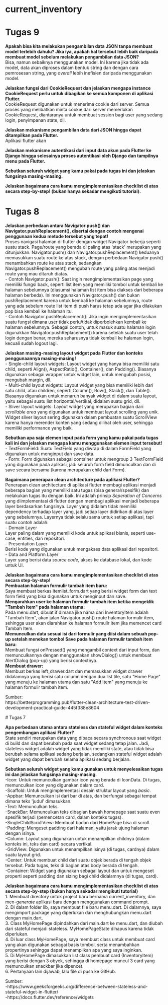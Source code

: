 # current_inventory
# Tugas 9
<p><b>Apakah bisa kita melakukan pengambilan data JSON tanpa membuat model terlebih dahulu? Jika iya, apakah hal tersebut lebih baik daripada membuat model sebelum melakukan pengambilan data JSON?</b><br>
Bisa, namun sebaiknya menggunakan model. Ini karena jika tidak ada model, data akan diproses dalam bentuk string dan dengan cara pemrosesan string, yang <i>overall</i> lebih inefisien daripada menggunakan model.</p>
<p><b>Jelaskan fungsi dari CookieRequest dan jelaskan mengapa instance CookieRequest perlu untuk dibagikan ke semua komponen di aplikasi Flutter.</b><br>
CookieRequest digunakan untuk menerima cookie dari server. Semua proses yang melibatkan minta cookie dari server memerlukan CookieRequest, diantaranya untuk membuat session bagi user yang sedang login, penyimpanan state, dll.</p>
<p><b>Jelaskan mekanisme pengambilan data dari JSON hingga dapat ditampilkan pada Flutter.</b><br>
Aplikasi flutter akan</p>
<p><b>Jelaskan mekanisme autentikasi dari input data akun pada Flutter ke Django hingga selesainya proses autentikasi oleh Django dan tampilnya menu pada Flutter.</b><br></p>
<p><b>Sebutkan seluruh widget yang kamu pakai pada tugas ini dan jelaskan fungsinya masing-masing.</b><br></p>
<p><b>Jelaskan bagaimana cara kamu mengimplementasikan checklist di atas secara step-by-step! (bukan hanya sekadar mengikuti tutorial).</b><br></p>

# Tugas 8
<p><b>Jelaskan perbedaan antara Navigator.push() dan Navigator.pushReplacement(), disertai dengan contoh mengenai penggunaan kedua metode tersebut yang tepat!</b><br>
Proses navigasi halaman di flutter dengan widget Navigator bekerja seperti suatu stack. Page/route yang berada di paling atas 'stack' merupakan yang ditunjukkan. Navigator.push() dan Navigator.pushReplacement() keduanya memasukkan suatu route ke atas stack, dengan perbedaan Navigator.push() menambahkan route ke atas stack, sedangkan Navigator.pushReplacement() mengubah route yang paling atas menjadi route yang mau ditaruh diatas.<br>
- Contoh Navigator.push(): Saat ingin mengimplementasikan page yang memiliki fungsi back, seperti list item yang memiliki tombol untuk kembali ke halaman sebelumnya (diasumsi halaman list item bisa diakses dari beberapa halaman berbeda). Ini menggunakan Navigator.push() dan bukan pushReplacement karena untuk kembali ke halaman sebelumnya, route yang ada sebelum route list item di push harus tetap ada agar jika dilakukan pop bisa kembali ke halaman itu.<br>
- Contoh Navigator.pushReplacement(): Jika ingin mengimplementasikan suatu fungsi dimana user tidak perlu/tidak diperbolehkan kembali ke halaman sebelumnya. Sebagai contoh, untuk masuk suatu halaman login digunakkan Navigator.pushReplacement() karena setelah suatu user telah login dengan benar, mereka seharusnya tidak kembali ke halaman login, kecuali sudah logout lagi.</p>
<p><b>Jelaskan masing-masing layout widget pada Flutter dan konteks penggunaannya masing-masing!</b><br>
- Single-child layout widgets: Layout widget yang hanya bisa memiliki satu child, seperti Align(), AspectRatio(), Container(), dan Padding(). Biasanya digunakan sebagai wrapper untuk widget lain, untuk mengubah posisi, mengubah margin, dll.<br>
- Multi-child layout widgets: Layout widget yang bisa memiliki lebih dari satu child, atau children, seperti Column(), Row(), Stack(), dan Table(). Biasanya digunakan untuk menaruh banyak widget di dalam suatu layout, yaitu sebagai suatu list horizontal/vertikal, didalam suatu grid, dll.<br>
- Sliver layout widgets: Layout widget yang merupakan bagian dari <i>scrollable area</i> yang digunakan untuk membuat layout scrolling yang unik. Widget sliver layout sering digunakan dalam pembuatan suatu ScrollView karena hanya merender konten yang sedang dilihat oleh user, sehingga memiliki performance yang baik.</p>
<p><b>Sebutkan apa saja elemen input pada form yang kamu pakai pada tugas kali ini dan jelaskan mengapa kamu menggunakan elemen input tersebut!</b><br>
- TextFormField: Suatu TextField yang diwrap di dalam FormField yang digunakan untuk menginput dan save data.<br>
- Form: Form digunakan sebagai container untuk mengroup 3 TextFormField yang digunakan pada aplikasi, jadi seluruh form field dimunculkan dan di save secara bersama (karena merupakan child dari Form).</p>
<p><b>Bagaimana penerapan clean architecture pada aplikasi Flutter?</b><br>
Penerapan clean architecture di aplikasi flutter membagi aplikasi menjadi beberapa bagian yang memiliki satu tugas (bisa general/spesifik) dan melakukan tugas itu dengan baik. Ini adalah prinsip <i>Seperation of Concerns</i> yang diimplementasi di flutter dengan membagi aplikasi menjadi beberapa layer berdasarkan fungsinya. Layer yang didalam tidak memiliki dependency terhadap layer yang, jadi setiap layer didirikan di atas layer yang sebelumnya. Layernya tidak selalu sama untuk setiap aplikasi, tapi suatu contoh adalah:<br>
- Domain Layer<br>
Layer paling dalam yang memiliki kode untuk aplikasi bisnis, seperti use-case, entities, dan repositori.<br>
- Presentation Layer<br>
Berisi kode yang digunakan untuk mengakses data aplikasi dari repositori.<br>
- Data and Platform Layer<br>
Layer yang berisi data <i>source code</i>, akses ke database lokal, dan kode untuk UI. </p>
<p><b>Jelaskan bagaimana cara kamu mengimplementasikan checklist di atas secara step-by-step!</b><br>
<b>Pembuatan halaman formulir tambah item baru:</b><br>
  Saya membuat berkas itemlist_form.dart yang berisi widget form dan text form field yang bisa digunakan untuk menginput dan save.<br>
<b>Mengarahkan user ke halaman formulir tambah item ketika mengeklik "Tambah Item" pada halaman utama:</b><br>
  Pada menu.dart, dibuat if dimana jika nama dari InventoryItem adalah "Tambah Item", akan jalan Navigator.push() route halaman formulir item, sehingga user akan diarahkan ke halaman formulir item jika memencet card Tambah Item.<br>
<b>Memunculkan data sesuai isi dari formulir yang diisi dalam sebuah pop-up setelah menekan tombol Save pada halaman formulir tambah item baru:</b><br>
  Membuat fungsi onPressed() yang mengambil context dari input form, dan memunculkannya dengan menggunakan showDialog() untuk membuat AlertDialog (pop-up) yang berisi contextnya.<br>
<b>Membuat drawer:</b><br>
  Membuat berkas left_drawer.dart dan memasukkan widget drawer didalamnya yang berisi satu column dengan dua list tile, satu "Home Page" yang menuju ke halaman utama dan satu "Add Item" yang menuju ke halaman formulir tambah item.<br>
</p>

<p>Sumber:<br>
https://betterprogramming.pub/flutter-clean-architecture-test-driven-development-practical-guide-445f388e8604</p>
# Tugas 7
<p><b>Apa perbedaan utama antara stateless dan stateful widget dalam konteks pengembangan aplikasi Flutter?</b><br>
State sendiri merupakan data yang dibaca secara synchronous saat widget di build dan dapat berubah pada saat widget sedang tetap jalan. Jadi, stateless widget adalah widget yang tidak memiliki state, atau tidak bisa berubah selama aplikasi sedang berjalan, sedangkan stateful widget adalah widget yang dapat berubah selama aplikasi sedang berjalan.</p>
<p><b>Sebutkan seluruh widget yang kamu gunakan untuk menyelesaikan tugas ini dan jelaskan fungsinya masing-masing.</b><br>
  -Icon: Untuk memunculkan gambar icon yang berada di IconData. Di tugas, memunculkan icon yang digunakan dalam card.<br>
  -Scaffold: Untuk mengimplementasi desain struktur layout yang <i>basic</i>.<br>
  -Appbar: Memunculkan isi dari bar di atas, dan berfungsi sebagai tempat dimana teks 'judul' dimasukkan.<br>
  -Text: Memunculkan teks.<br>
  -SnackBar: Memunculkan teks dibagian bawah homepage saat suatu even spesifik terjadi (pemencetan card, dalam konteks tugas).<br>
  -SingleChildScrollView: Membuat badan dari HomePage bisa di scroll.<br>
  -Padding: Mengeset padding dari halaman, yaitu jarak ujung halaman dengan isinya.<br>
  -Column: Layout yang digunakan untuk menampilkan childnya (dalam konteks ini, teks dan card) secara vertikal.<br>
  -GridView: Digunakan untuk menampilkan isinya (di tugas, cardnya) dalam suatu layout grid.<br>
  -Center: Untuk membuat child dari suatu objek berada di tengah objek tersebut. Pada tugas, teks di bagian atas body berada di tengah.<br>
  -Container: Widget yang digunakan sebagai layout dan untuk mengeset properti seperti padding dan sizing bagi child didalamnya (di tugas, card).<br>
</p>
<p><b>Jelaskan bagaimana cara kamu mengimplementasikan checklist di atas secara step-by-step (bukan hanya sekadar mengikuti tutorial)</b><br>
  1. Membuat directory untuk project baru bernama current_inventory, dan men-<i>generate</i> aplikasi baru dengan menggunakan command prompt.<br>
  2. Di dalam folder lib, saya membuat file baru menu.dart. Di dalamnya, saya mengimport package yang diperlukan dan menghubungkan menu.dart dengan main.dart.<br>
  3. Class MyHomePage dipindahkan dari main.dart ke menu.dart, dan diubah dari stateful menjadi stateless. MyHomePageState dihapus karena tidak diperlukan.<br>
  4. Di luar class MyHomePage, saya membuat class untuk membuat card yang akan digunakan sebagai basis tombol, serta menambahkan propertinya sehingga dapat menampilkan apa yang saya inginkan.<br>
  5. Di MyHomePage dimasukkan list class pembuat card (InventoryItem) yang berisi dengan 3 obyek, sehingga di homepage muncul 3 card yang memunculkan snackbar jika dipencet.<br>
  6. Pertanyaan lain dijawab, lalu file di push ke GitHub.
</p>

<p>Sumber:<br>
-https://www.geeksforgeeks.org/difference-between-stateless-and-stateful-widget-in-flutter/<br>
-https://docs.flutter.dev/reference/widgets</p>
